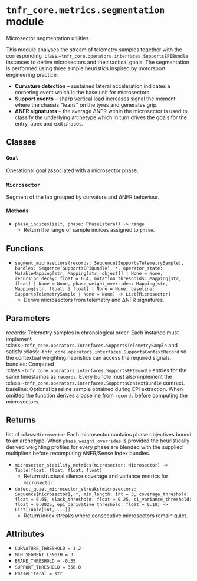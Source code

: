 # `tnfr_core.metrics.segmentation` module
Microsector segmentation utilities.

This module analyses the stream of telemetry samples together with the
corresponding :class:`~tnfr_core.operators.interfaces.SupportsEPIBundle` instances to
derive microsectors and their tactical goals.  The segmentation is
performed using three simple heuristics inspired by motorsport
engineering practice:

* **Curvature detection** – sustained lateral acceleration indicates a
  cornering event which is the base unit for microsectors.
* **Support events** – sharp vertical load increases signal the moment
  where the chassis "leans" on the tyres and generates grip.
* **ΔNFR signatures** – the average ΔNFR within the microsector is used
  to classify the underlying archetype which in turn drives the goals
  for the entry, apex and exit phases.

## Classes
### `Goal`
Operational goal associated with a microsector phase.

### `Microsector`
Segment of the lap grouped by curvature and ΔNFR behaviour.

#### Methods
- `phase_indices(self, phase: PhaseLiteral) -> range`
  - Return the range of sample indices assigned to ``phase``.

## Functions
- `segment_microsectors(records: Sequence[SupportsTelemetrySample], bundles: Sequence[SupportsEPIBundle], *, operator_state: MutableMapping[str, Mapping[str, object]] | None = None, recursion_decay: float = 0.4, mutation_thresholds: Mapping[str, float] | None = None, phase_weight_overrides: Mapping[str, Mapping[str, float] | float] | None = None, baseline: SupportsTelemetrySample | None = None) -> List[Microsector]`
  - Derive microsectors from telemetry and ΔNFR signatures.

Parameters
----------
records:
    Telemetry samples in chronological order. Each instance must implement
    :class:`~tnfr_core.operators.interfaces.SupportsTelemetrySample` and satisfy
    :class:`~tnfr_core.operators.interfaces.SupportsContextRecord` so the
    contextual weighting heuristics can access the required signals.
bundles:
    Computed :class:`~tnfr_core.operators.interfaces.SupportsEPIBundle` entries for
    the same timestamps as ``records``. Every bundle must also implement the
    :class:`~tnfr_core.operators.interfaces.SupportsContextBundle` contract.
baseline:
    Optional baseline sample obtained during EPI extraction. When omitted the
    function derives a baseline from ``records`` before computing the
    microsectors.

Returns
-------
list of :class:`Microsector`
    Each microsector contains phase objectives bound to an archetype. When
    ``phase_weight_overrides`` is provided the heuristically derived
    weighting profiles for every phase are blended with the supplied
    multipliers before recomputing ΔNFR/Sense Index bundles.
- `microsector_stability_metrics(microsector: Microsector) -> Tuple[float, float, float, float]`
  - Return structural silence coverage and variance metrics for ``microsector``.
- `detect_quiet_microsector_streaks(microsectors: Sequence[Microsector], *, min_length: int = 3, coverage_threshold: float = 0.65, slack_threshold: float = 0.25, si_variance_threshold: float = 0.0025, epi_derivative_threshold: float = 0.18) -> List[Tuple[int, ...]]`
  - Return index streaks where consecutive microsectors remain quiet.

## Attributes
- `CURVATURE_THRESHOLD = 1.2`
- `MIN_SEGMENT_LENGTH = 3`
- `BRAKE_THRESHOLD = -0.35`
- `SUPPORT_THRESHOLD = 350.0`
- `PhaseLiteral = str`

